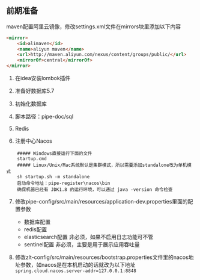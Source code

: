 ## 前期准备
maven配置阿里云镜像，修改settings.xml文件在mirrors块里添加以下内容
```html
<mirror>  
    <id>alimaven</id>  
    <name>aliyun maven</name>  
    <url>http://maven.aliyun.com/nexus/content/groups/public/</url>  
    <mirrorOf>central</mirrorOf>          
</mirror>
```
1. 在idea安装lombok插件

2. 准备好数据库5.7

3. 初始化数据库

4. 脚本路径：pipe-doc/sql

5. Redis

6. 注册中心Nacos
```
	##### Windows直接运行下面的文件
	startup.cmd
	##### Linux/Unix/Mac系统默认是集群模式，所以需要添加standalone改为单机模式
	sh startup.sh -m standalone
	启动命令地址：pipe-register\nacos\bin
	确保机器已经有 JDK1.8 的运行环境，可以通过 java -version 命令检查
```


7. 修改pipe-config/src/main/resources/application-dev.properties里面的配置参数

	- 数据库配置
	- redis配置
	- elasticsearch配置
	 	 	非必须，如果不启用日志功能可不管
	- sentinel配置
			非必须，主要是用于展示应用吞吐量
8. 修改zlt-config/src/main/resources/bootstrap.properties文件里的nacos地址参数，如nacos是在本机启动的话就改为以下地址
	`spring.cloud.nacos.server-addr=127.0.0.1:8848`